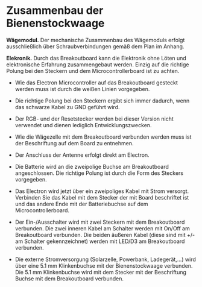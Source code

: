 # Zusammenbau der Bienenstockwaage [](id=zusammenbau-der-bienenstockwaage)

**Wägemodul.** Der mechanische Zusammenbau des Wägemoduls erfolgt ausschließlich über Schraubverbindungen gemäß dem Plan im Anhang.

**Elekronik.** Durch das Breakoutboard kann die Elektronik ohne Löten und elektronische Erfahrung zusammengebaut werden. Einzig auf die richtige Polung bei den Steckern und dem Microcontrollerboard ist zu achten.

* Wie das Electron Microcontroller auf das Breakoutboard gesteckt werden muss ist durch die weißen Linien vorgegeben.

* Die richtige Polung bei den Steckern ergibt sich immer dadurch, wenn das schwarze Kabel zu GND geführt wird.

* Der RGB- und der Resetstecker werden bei dieser Version nicht verwendet und dienen lediglich Entwicklungszwecken.

* Wie die Wägezelle mit dem Breakoutboard verbunden werden muss ist der Beschriftung auf dem Board zu entnehmen.

* Der Anschluss der Antenne erfolgt direkt am Electron.

* Die Batterie wird an die zweipolige Buchse am Breakoutboard angeschlossen. Die richtige Polung ist durch die Form des Steckers vorgegeben.

* Das Electron wird jetzt über ein zweipoliges Kabel mit Strom versorgt. Verbinden Sie das Kabel mit dem Stecker der mit Board beschriftet ist und das andere Ende mit der Batteriebuchse auf dem Microcontrollerboard.

* Der Ein-/Ausschalter wird mit zwei Steckern mit dem Breakoutboard verbunden. Die zwei inneren Kabel am Schalter werden mit On/Off am Breakoutboard verbunden. Die beiden  äußeren Kabel (diese sind mit +/- am Schalter gekennzeichnet) werden mit LED/D3 am Breakoutboard verbunden.

* Die externe Stromversorgung (Solarzelle, Powerbank, Ladegerät,...) wird über eine 5.1 mm Klinkenbuchse mit der Bienenstockwaage verbunden. Die 5.1 mm Klinkenbuchse wird mit dem Stecker mit der Beschriftung Buchse mit dem Breakoutboard verbunden.
